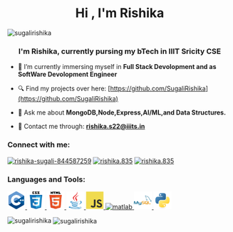 <h1 align="center">Hi , I'm Rishika</h1>
<p align="left"> <img src="https://komarev.com/ghpvc/?username=sugalirishika&label=Profile%20views&color=0e75b6&style=flat" alt="sugalirishika" /> </p>
<h3 align="center">I'm Rishika, currently pursing my bTech in IIIT Sricity CSE</h3>

- 📘 I’m currently immersing myself in **Full Stack Devolopment and as SoftWare Devolopment Engineer**

- 🔍 Find my projects over here: [https://github.com/SugaliRishika](https://github.com/SugaliRishika)

- 💬 Ask me about **MongoDB,Node,Express,AI/ML,and Data Structures.**

- 📩 Contact me through: **rishika.s22@iiits.in**

<h3 align="left">Connect with me:</h3>
<p align="left">
<a href="https://linkedin.com/in/rishika-sugali-844587259" target="blank"><img align="center" src="https://raw.githubusercontent.com/rahuldkjain/github-profile-readme-generator/master/src/images/icons/Social/linked-in-alt.svg" alt="rishika-sugali-844587259" height="30" width="40" /></a>
<a href="https://kaggle.com/rishika.835" target="blank"><img align="center" src="https://raw.githubusercontent.com/rahuldkjain/github-profile-readme-generator/master/src/images/icons/Social/kaggle.svg" alt="rishika.835" height="30" width="40" /></a>
<a href="https://instagram.com/rishika.835" target="blank"><img align="center" src="https://raw.githubusercontent.com/rahuldkjain/github-profile-readme-generator/master/src/images/icons/Social/instagram.svg" alt="rishika.835" height="30" width="40" /></a>
</p>

<h3 align="left">Languages and Tools:</h3>
<p align="left"> <a href="https://www.w3schools.com/cpp/" target="_blank" rel="noreferrer"> <img src="https://raw.githubusercontent.com/devicons/devicon/master/icons/cplusplus/cplusplus-original.svg" alt="cplusplus" width="40" height="40"/> </a> <a href="https://www.w3schools.com/css/" target="_blank" rel="noreferrer"> <img src="https://raw.githubusercontent.com/devicons/devicon/master/icons/css3/css3-original-wordmark.svg" alt="css3" width="40" height="40"/> </a> <a href="https://www.w3.org/html/" target="_blank" rel="noreferrer"> <img src="https://raw.githubusercontent.com/devicons/devicon/master/icons/html5/html5-original-wordmark.svg" alt="html5" width="40" height="40"/> </a> <a href="https://www.java.com" target="_blank" rel="noreferrer"> <img src="https://raw.githubusercontent.com/devicons/devicon/master/icons/java/java-original.svg" alt="java" width="40" height="40"/> </a> <a href="https://developer.mozilla.org/en-US/docs/Web/JavaScript" target="_blank" rel="noreferrer"> <img src="https://raw.githubusercontent.com/devicons/devicon/master/icons/javascript/javascript-original.svg" alt="javascript" width="40" height="40"/> </a> <a href="https://www.mathworks.com/" target="_blank" rel="noreferrer"> <img src="https://upload.wikimedia.org/wikipedia/commons/2/21/Matlab_Logo.png" alt="matlab" width="40" height="40"/> </a> <a href="https://www.mysql.com/" target="_blank" rel="noreferrer"> <img src="https://raw.githubusercontent.com/devicons/devicon/master/icons/mysql/mysql-original-wordmark.svg" alt="mysql" width="40" height="40"/> </a> <a href="https://www.python.org" target="_blank" rel="noreferrer"> <img src="https://raw.githubusercontent.com/devicons/devicon/master/icons/python/python-original.svg" alt="python" width="40" height="40"/> </a> </p>

<p><img align="left" src="https://github-readme-stats.vercel.app/api/top-langs?username=sugalirishika&show_icons=true&locale=en&layout=compact" alt="sugalirishika" /></p>

<p>&nbsp;<img align="center" src="https://github-readme-stats.vercel.app/api?username=sugalirishika&show_icons=true&locale=en" alt="sugalirishika" /></p>
